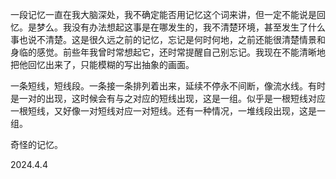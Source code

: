 一段记忆一直在我大脑深处，我不确定能否用记忆这个词来讲，但一定不能说是回忆。是梦么。我没有办法想起这事是在哪发生的，我不清楚环境，甚至发生了什么事也说不清楚。这是很久远之前的记忆，忘记是何时何地，之前还能很清楚情景和身临的感觉。前些年我曾时常想起它，还时常提醒自己别忘记。我现在不能清晰地把他回忆出来了，只能模糊的写出抽象的画面。

一条短线，短线段。一条接一条排列着出来，延续不停永不间断，像流水线。有时是一对的出现，这时候会有与之对应的短线出现，这是一组。似乎是一根短线对应一根短线，又好像一对短线对应一对短线。还有一种情况，一堆线段出现，这是一组。

奇怪的记忆。

2024.4.4


